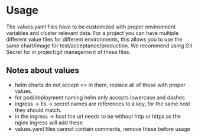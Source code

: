 # Usage
The values.yaml files have to be customized with proper environment variables and cluster relevant data. 
For a project you can have multiple different value files for different environments, this allows you to use the same chart/image for test/acceptance/production.
We recommend using Git Secret for in project/git management of these files.

## Notes about values
- helm charts do not accept <> in them, replace all of these with proper values.
- for pod/deployment naming helm only accepts lowercase and dashes
- ingress -> tls -> secret names are references to a key, for the same host they should match.
- in the ingress -> host the url needs to be without http or https as the nginx ingress will add these
- values.yaml files cannot contain comments, remove these before usage
